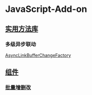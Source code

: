 # JavaScript-Add-on

## [实用方法库](https://github.com/SailHe/JavaScript-Add-on/blob/master/src/lib/js/utility.js)
### 多级异步联动
[AsyncLinkBufferChangeFactory](https://github.com/SailHe/JavaScript-Add-on/blob/caf38f0718a2dfd38fb93759ff2ee08e1c5f88f6/src/lib/js/utility.js#L846)

## [组件](https://github.com/SailHe/JavaScript-Add-on/tree/master/src/playground)
### [批量增删改](https://github.com/SailHe/JavaScript-Add-on/blob/master/src/playground/table_related/batch_crud/BatchCRUDTable.html)
